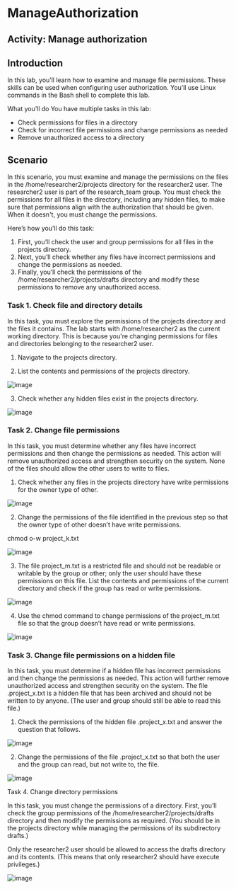 # ManageAuthorization

## Activity: Manage authorization

## Introduction
In this lab, you’ll learn how to examine and manage file permissions. These skills can be used when configuring user authorization. You’ll use Linux commands in the Bash shell to complete this lab.

What you’ll do
You have multiple tasks in this lab: 

- Check permissions for files in a directory
- Check for incorrect file permissions and change permissions as needed
- Remove unauthorized access to a directory

## Scenario
In this scenario, you must examine and manage the permissions on the files in the /home/researcher2/projects directory for the researcher2 user.
The researcher2 user is part of the research_team group.
You must check the permissions for all files in the directory, including any hidden files, to make sure that permissions align with the authorization that should be given. When it doesn't, you must change the permissions.

Here’s how you’ll do this task: 
1. First, you’ll check the user and group permissions for all files in the projects directory.
2. Next, you’ll check whether any files have incorrect permissions and change the permissions as needed.
3. Finally, you’ll check the permissions of the /home/researcher2/projects/drafts directory and modify these permissions to remove any unauthorized access.

### Task 1. Check file and directory details
In this task, you must explore the permissions of the projects directory and the files it contains. The lab starts with /home/researcher2 as the current working directory. This is because you're changing permissions for files and directories belonging to the researcher2 user.

 1. Navigate to the projects directory.

 2. List the contents and permissions of the projects directory.

 ![image](https://github.com/roulthegr8/ManageAuthorization/assets/90126847/3b646e63-c7b0-4a41-96c6-ab79c363a81d)

 3. Check whether any hidden files exist in the projects directory.

![image](https://github.com/roulthegr8/ManageAuthorization/assets/90126847/22919d39-4aef-4fe3-af77-499afac7f169)

### Task 2. Change file permissions

In this task, you must determine whether any files have incorrect permissions and then change the permissions as needed. This action will remove unauthorized access and strengthen security on the system.
None of the files should allow the other users to write to files.

1. Check whether any files in the projects directory have write permissions for the owner type of other.

![image](https://github.com/roulthegr8/ManageAuthorization/assets/90126847/36f73aed-75d3-4956-ac5f-d056fbabf014)

2. Change the permissions of the file identified in the previous step so that the owner type of other doesn’t have write permissions.

chmod o-w project_k.txt

![image](https://github.com/roulthegr8/ManageAuthorization/assets/90126847/84291199-71ff-4a2f-9e0b-cc3f83795952)

3. The file project_m.txt is a restricted file and should not be readable or writable by the group or other; only the user should have these permissions on this file. List the contents and permissions of the current directory and check if the group has read or write permissions.

![image](https://github.com/roulthegr8/ManageAuthorization/assets/90126847/550d89f3-166c-4466-a7bb-8e4a09689396)

4. Use the chmod command to change permissions of the project_m.txt file so that the group doesn’t have read or write permissions.

![image](https://github.com/roulthegr8/ManageAuthorization/assets/90126847/2deb6752-ad79-489e-94e0-82e657e81c8c)

### Task 3. Change file permissions on a hidden file

In this task, you must determine if a hidden file has incorrect permissions and then change the permissions as needed. This action will further remove unauthorized access and strengthen security on the system.
The file .project_x.txt is a hidden file that has been archived and should not be written to by anyone. (The user and group should still be able to read this file.)

1. Check the permissions of the hidden file .project_x.txt and answer the question that follows.

![image](https://github.com/roulthegr8/ManageAuthorization/assets/90126847/ef363a6f-ace7-4ec3-a02e-871b4e46c015)

2. Change the permissions of the file .project_x.txt so that both the user and the group can read, but not write to, the file.

![image](https://github.com/roulthegr8/ManageAuthorization/assets/90126847/aa9ca04f-3bf5-4f69-ab41-00631acc0a0b)

Task 4. Change directory permissions

In this task, you must change the permissions of a directory. First, you’ll check the group permissions of the /home/researcher2/projects/drafts directory and then modify the permissions as required. (You should be in the projects directory while managing the permissions of its subdirectory drafts.)

Only the researcher2 user should be allowed to access the drafts directory and its contents. (This means that only researcher2 should have execute privileges.)

![image](https://github.com/roulthegr8/ManageAuthorization/assets/90126847/05c341f1-2f42-4db0-9155-9920b6d301fb)












